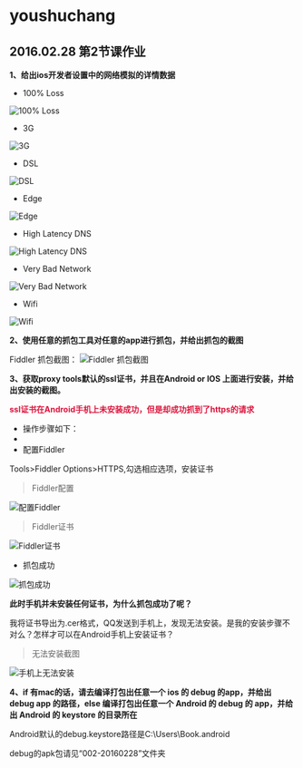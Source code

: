 # youshuchang #

## 2016.02.28 第2节课作业 ##

**1、给出ios开发者设置中的网络模拟的详情数据**


- 100% Loss

![100% Loss](http://i.imgur.com/VVKMrLh.png)

- 3G

![3G](http://i.imgur.com/8cwX40h.png)

- DSL

![DSL](http://i.imgur.com/jPUGPt6.png)

- Edge

![Edge](http://i.imgur.com/S7W8uDQ.png)

- High Latency DNS

![High Latency DNS](http://i.imgur.com/wwnT7Vm.png)

- Very Bad Network

![Very Bad Network](http://i.imgur.com/4RhFSOA.png)

- Wifi

![Wifi](http://i.imgur.com/bZutIwO.png)


**2、使用任意的抓包工具对任意的app进行抓包，并给出抓包的截图**

Fiddler 抓包截图：
![Fiddler 抓包截图](http://i.imgur.com/TvVEJEW.png)

**3、获取proxy tools默认的ssl证书，并且在Android or IOS 上面进行安装，并给出安装的截图。**

**<font color=#DC143C >ssl证书在Android手机上未安装成功，但是却成功抓到了https的请求</font>**

- 操作步骤如下：
-
- 配置Fiddler


Tools>Fiddler Options>HTTPS,勾选相应选项，安装证书

> Fiddler配置

![配置Fiddler](http://i.imgur.com/V6ewZYj.png)

> Fiddler证书

![Fiddler证书](http://i.imgur.com/MduYWzN.png)

- 抓包成功

![抓包成功](http://i.imgur.com/5YDWoYZ.png)

**此时手机并未安装任何证书，为什么抓包成功了呢？**

我将证书导出为.cer格式，QQ发送到手机上，发现无法安装。是我的安装步骤不对么？怎样才可以在Android手机上安装证书？

> 无法安装截图

![手机上无法安装](http://i.imgur.com/HwqbYNi.png)


**4、if 有mac的话，请去编译打包出任意一个 ios 的 debug 的app，并给出 debug app 的路径，else 编译打包出任意一个 Android 的 debug 的 app，并给出 Android 的 keystore 的目录所在**

Android默认的debug.keystore路径是C:\Users\Book\.android

debug的apk包请见“002-20160228”文件夹